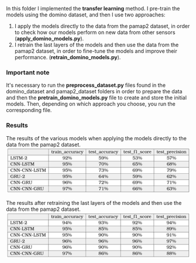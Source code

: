 In this folder I implemented the **transfer learning** method. I pre-train the models using the domino dataset, and then I 
use two approaches: 
1) I apply the models directly to the data from the pamap2 dataset, in order to check how our models perform on new data
from other sensors (**apply_domino_models.py**).
2) I retrain the last layers of the models and then use the data from the pamap2 dataset, in order to fine-tune the models
and improve their performance. (**retrain_domino_models.py**).

### Important note
It's necessary to run the **preprocess_dataset.py** files found in the domino_dataset and pamap2_dataset folders in order to prepare the data
and then the **pretrain_domino_models.py** file to create and store the initial models. Then, depending on which
approach you choose, you run the corresponding file.

### Results
The results of the various models when applying the models directly to the data from the pamap2 dataset.
![screnshot](../media/transfer_applied.png)

The results after retraining the last layers of the models and then use the data from the pamap2 dataset.
![screnshot](../media/transfer_retrained.png)

